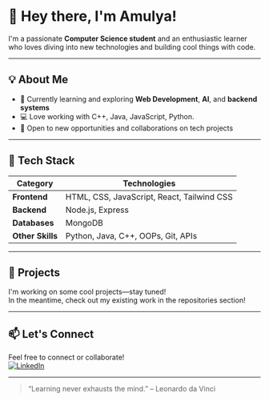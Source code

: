 
# 👋 Hey there, I'm Amulya!

I'm a passionate **Computer Science student** and an enthusiastic learner who loves diving into new technologies and building cool things with code.

---

## 💡 About Me

- 🌱 Currently learning and exploring **Web Development**, **AI**, and **backend systems**
- 💻 Love working with C++, Java, JavaScript, Python.
- 🚀 Open to new opportunities and collaborations on tech projects

---

## 🧰 Tech Stack

| Category       | Technologies |
|----------------|--------------|
| **Frontend**   | HTML, CSS, JavaScript, React, Tailwind CSS |
| **Backend**    | Node.js, Express |
| **Databases**  | MongoDB |
| **Other Skills** | Python, Java, C++, OOPs, Git, APIs |

---

## 🔧 Projects

I'm working on some cool projects—stay tuned!  
In the meantime, check out my existing work in the repositories section!

---

## 📫 Let's Connect

Feel free to connect or collaborate!  
[![LinkedIn](https://img.shields.io/badge/LinkedIn-blue?style=flat&logo=linkedin)](https://www.linkedin.com/in/amulya-guduri-120b452a1/)  
<!--[![Portfolio](https://img.shields.io/badge/Portfolio-grey?style=flat&logo=vercel)](https://your-portfolio-link.com)-->

---

> “Learning never exhausts the mind.” – Leonardo da Vinci

<!--
**GuduriAmulya/GuduriAmulya** is a ✨ _special_ ✨ repository because its `README.md` (this file) appears on your GitHub profile.

Here are some ideas to get you started:

- 🔭 I’m currently working on ...
- 🌱 I’m currently learning ...
- 👯 I’m looking to collaborate on ...
- 🤔 I’m looking for help with ...
- 💬 Ask me about ...
- 📫 How to reach me: ...
- 😄 Pronouns: ...
- ⚡ Fun fact: ...
-->
